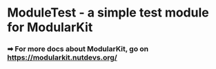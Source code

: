 # ModuleTest - a simple test module for ModularKit

### ➡ For more docs about ModularKit, go on https://modularkit.nutdevs.org/